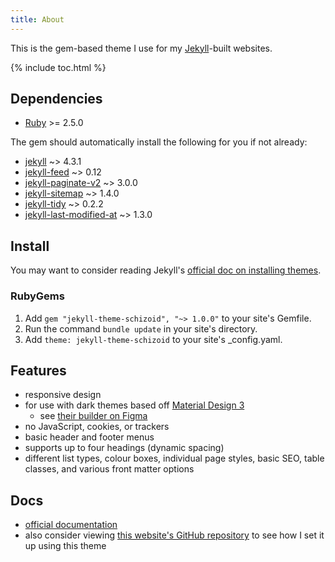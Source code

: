 ```yaml
---
title: About
---
```


This is the gem-based theme I use for my <a href="https://jekyllrb.com/" target="_blank">Jekyll</a>-built websites.

{% include toc.html %}

## Dependencies
- <a href="https://www.ruby-lang.org/en/" target="_blank">Ruby</a> >= 2.5.0

The gem should automatically install the following for you if not already:
- <a href="https://rubygems.org/gems/jekyll" target="_blank">jekyll</a> ~> 4.3.1
- <a href="https://rubygems.org/gems/jekyll-feed" target="_blank">jekyll-feed</a> ~> 0.12
- <a href="https://rubygems.org/gems/jekyll-paginate-v2" target="_blank">jekyll-paginate-v2</a> ~> 3.0.0
- <a href="https://rubygems.org/gems/jekyll-sitemap" target="_blank">jekyll-sitemap</a> ~> 1.4.0
- <a href="https://rubygems.org/gems/jekyll-tidy" target="_blank">jekyll-tidy</a> ~> 0.2.2
- <a href="https://rubygems.org/gems/jekyll-last-modified-at" target="_blank">jekyll-last-modified-at</a> ~> 1.3.0

## Install
You may want to consider reading Jekyll's <a href="https://jekyllrb.com/docs/themes/" target="_blank">official doc on installing themes</a>.

### RubyGems
1. Add ```gem "jekyll-theme-schizoid", "~> 1.0.0"``` to your site's Gemfile.
1. Run the command ```bundle update``` in your site's directory.
1. Add ```theme: jekyll-theme-schizoid``` to your site's _config.yaml.

## Features
- responsive design
- for use with dark themes based off <a href="https://m3.material.io/" target="_blank">Material Design 3</a>
    - see <a href="https://www.figma.com/community/plugin/1034969338659738588/Material-Theme-Builder" target="_blank">their builder on Figma</a>
- no JavaScript, cookies, or trackers
- basic header and footer menus
- supports up to four headings (dynamic spacing)
- different list types, colour boxes, individual page styles, basic SEO, table classes, and various front matter options

## Docs
- <a href="https://schizoidnightmares.com/docs/jekyll-theme-schizoid/" target="_blank">official documentation</a>
- also consider viewing <a href="https://github.com/schizoidnightmares/schizoidnightmares.com" target="_blank">this website's GitHub repository</a> to see how I set it up using this theme